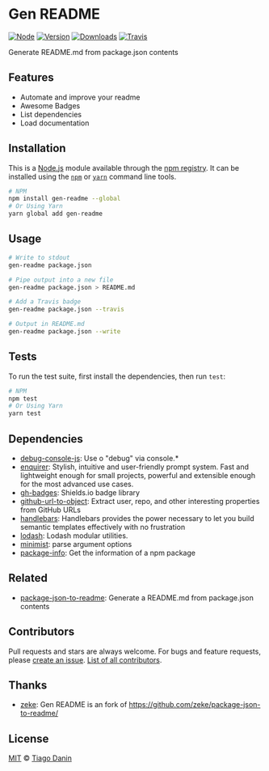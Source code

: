 # Gen README
[![Node](https://img.shields.io/node/v/gen-readme.svg?style=flat-square)](https://npmjs.org/package/gen-readme)
[![Version](https://img.shields.io/npm/v/gen-readme.svg?style=flat-square)](https://npmjs.org/package/gen-readme)
[![Downloads](https://img.shields.io/npm/dt/gen-readme.svg?style=flat-square)](https://npmjs.org/package/gen-readme)
[![Travis](https://img.shields.io/travis/TiagoDanin/Gen-README.svg?branch=master&style=flat-square)](https://travis-ci.org/TiagoDanin/Gen-README)

Generate README.md from package.json contents

## Features
- Automate and improve your readme
- Awesome Badges
- List dependencies
- Load documentation

## Installation
This is a [Node.js](https://nodejs.org/) module available through the
[npm registry](https://www.npmjs.com/). It can be installed using the
[`npm`](https://docs.npmjs.com/getting-started/installing-npm-packages-locally)
or
[`yarn`](https://yarnpkg.com/en/)
command line tools.

```sh
# NPM
npm install gen-readme --global
# Or Using Yarn
yarn global add gen-readme
```

## Usage
```sh
# Write to stdout
gen-readme package.json

# Pipe output into a new file
gen-readme package.json > README.md

# Add a Travis badge
gen-readme package.json --travis

# Output in README.md
gen-readme package.json --write

```
## Tests
To run the test suite, first install the dependencies, then run `test`:

```sh
# NPM
npm test
# Or Using Yarn
yarn test
```

## Dependencies
- [debug-console-js](https://ghub.io/debug-console-js): Use o &quot;debug&quot; via console.*
- [enquirer](https://ghub.io/enquirer): Stylish, intuitive and user-friendly prompt system. Fast and lightweight enough for small projects, powerful and extensible enough for the most advanced use cases.
- [gh-badges](https://ghub.io/gh-badges): Shields.io badge library
- [github-url-to-object](https://ghub.io/github-url-to-object): Extract user, repo, and other interesting properties from GitHub URLs
- [handlebars](https://ghub.io/handlebars): Handlebars provides the power necessary to let you build semantic templates effectively with no frustration
- [lodash](https://ghub.io/lodash): Lodash modular utilities.
- [minimist](https://ghub.io/minimist): parse argument options
- [package-info](https://ghub.io/package-info): Get the information of a npm package

## Related
- [package-json-to-readme](https://ghub.io/package-json-to-readme): Generate a README.md from package.json contents

## Contributors
Pull requests and stars are always welcome. For bugs and feature requests, please [create an issue](https://github.com/TiagoDanin/Gen-README/issues). [List of all contributors](https://github.com/TiagoDanin/Gen-README/graphs/contributors).

## Thanks
- [zeke](https://github.com/zeke/package-json-to-readme/): Gen README is an fork of https://github.com/zeke/package-json-to-readme/

## License
[MIT](LICENSE) © [Tiago Danin](https://TiagoDanin.github.io)
